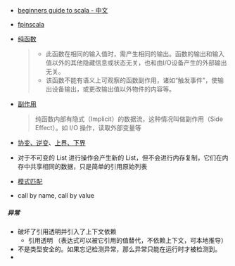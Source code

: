 
- [beginners guide to scala - 中文](https://windor.gitbooks.io/beginners-guide-to-scala)

- [fpinscala](https://github.com/fpinscala/fpinscala)

- [纯函数](https://zh.wikipedia.org/wiki/%E7%BA%AF%E5%87%BD%E6%95%B0)

    > - 此函数在相同的输入值时，需产生相同的输出。函数的输出和输入值以外的其他隐藏信息或状态无关，也和由I/O设备产生的外部输出无关。
    > - 该函数不能有语义上可观察的函数副作用，诸如“触发事件”，使输出设备输出，或更改输出值以外物件的内容等。
 
- [副作用](https://zh.wikipedia.org/wiki/%E5%87%BD%E6%95%B0%E5%89%AF%E4%BD%9C%E7%94%A8)

    > 纯函数内部有隐式（Implicit）的数据流，这种情况叫做副作用（Side Effect）。如 I/O 操作，读取外部变量等

- [协变、逆变](http://hongjiang.info/scala-covariance-and-contravariance/)、[上界、下界](http://hongjiang.info/scala-upper-bounds-and-lower-bounds/)

- 对于不可变的 List 进行操作会产生新的 List，但不会进行内存复制，它们在内存中共享相同的数据，只是简单的引用原始列表
- [模式匹配](http://blog.csdn.net/bluishglc/article/details/51056230)
- call by name, call by value

##### 异常
- 破坏了引用透明并引入了上下文依赖
    - 引用透明 （表达式可以被它引用的值替代，不依赖上下文，可本地推导）
- 不是类型安全的。如果忘记检测异常，那么异常只能在运行时才被检测到。
- 